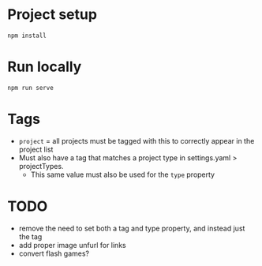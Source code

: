 # Project setup
`npm install`

# Run locally
`npm run serve`

# Tags
* `project` = all projects must be tagged with this to correctly appear in the project list
* Must also have a tag that matches a project type in settings.yaml > projectTypes.
  * This same value must also be used for the `type` property

# TODO
- remove the need to set both a tag and type property, and instead just the tag
- add proper image unfurl for links
- convert flash games?